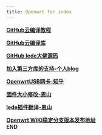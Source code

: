 ```yaml
---
title: Openwrt for index
---
```


**[GitHub云编译教程](https://p3terx.com/archives/build-openwrt-with-github-actions.html)**  

**[GitHub云编译库](https://github.com/P3TERX/Actions-OpenWrt)**  

**[GitHub lede大佬源码](https://github.com/coolsnowwolf/lede)**  

**[加入第三方库的支持-个人blog](https://mianao.info/2020/05/05/%E7%BC%96%E8%AF%91%E6%9B%B4%E6%96%B0OpenWrt-PassWall%E5%92%8CSSR-plus%E6%8F%92%E4%BB%B6)**  

**[OpenwrtUSB网卡-知乎](https://zhuanlan.zhihu.com/p/345407608)**  

**[固件大小修改-恩山](https://www.right.com.cn/FORUM/thread-3695541-1-1.html)**  

**[lede插件翻译-恩山](https://www.right.com.cn/forum/thread-344825-1-1.html)**

**[Openwrt WiKi稳定分支版本发布地址](https://openwrt.org/zh/releases/start#:~:text=OpenWrt%E6%9C%89%E4%B8%A4%E4%B8%AA%E4%B8%8D%E5%90%8C%E7%9A%84%E5%88%86%E6%94%AF%EF%BC%9A%E4%B8%80%E4%B8%AA%E6%98%AF%E9%80%82%E5%90%88%E7%94%9F%E4%BA%A7%E4%BD%BF%E7%94%A8%E7%9A%84%E7%A8%B3%E5%AE%9A%E2%80%9C%E5%8F%91%E5%B8%83%E2%80%9D%EF%BC%8C%E5%8F%A6%E4%B8%80%E4%B8%AA%E6%98%AF%E5%8C%85%E5%90%AB%E4%B8%8D%E6%96%AD%E8%BF%AD%E4%BB%A3%E5%A2%9E%E5%BC%BA%E5%8A%9F%E8%83%BD%E7%9A%84,%E2%80%9C%E5%BC%80%E5%8F%91%E2%80%9D%E7%89%88%E6%9C%AC%20%E3%80%82)**  
**END**
